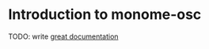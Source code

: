 # Introduction to monome-osc

TODO: write [great documentation](http://jacobian.org/writing/great-documentation/what-to-write/)
